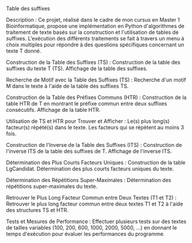 Table des suffixes

Description :
Ce projet, réalisé dans le cadre de mon cursus en Master 1 Bioinformatique, propose une implémentation en Python d'algorithmes de traitement de texte basés sur la construction et l'utilisation de tables de suffixes. L'exécution des différents traitements se fait à travers un menu à choix multiples pour répondre à des questions spécifiques concernant un texte T donné.

Construction de la Table des Suffixes (TS) :
Construction de la table des suffixes du texte T (TS).
Affichage de la table des suffixes.

Recherche de Motif avec la Table des Suffixes (TS) :
Recherche d'un motif M dans le texte à l'aide de la table des suffixes TS.

Construction de la Table des Préfixes Communs (HTR) :
Construction de la table HTR de T en montrant le préfixe commun entre deux suffixes consécutifs.
Affichage de la table HTR.

Utilisation de TS et HTR pour Trouver et Afficher :
Le(s) plus long(s) facteur(s) répété(s) dans le texte.
Les facteurs qui se répètent au moins 3 fois.

Construction de l'Inverse de la Table des Suffixes (ITS) :
Construction de l'inverse ITS de la table des suffixes de T.
Affichage de l'inverse ITS.

Détermination des Plus Courts Facteurs Uniques :
Construction de la table LgCandidat.
Détermination des plus courts facteurs uniques du texte.

Détermination des Répétitions Super-Maximales :
Détermination des répétitions super-maximales du texte.

Retrouver le Plus Long Facteur Commun entre Deux Textes (T1 et T2) :
Retrouver le plus long facteur commun entre deux textes T1 et T2 à l'aide des structures TS et HTR.

Tests et Mesures de Performance :
Effectuer plusieurs tests sur des textes de tailles variables (100, 200, 600, 1000, 2000, 5000, ...) en donnant le temps d'exécution pour évaluer les performances du programme.
